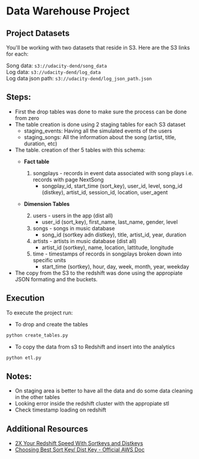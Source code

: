 # Data Warehouse Project

## Project Datasets
You'll be working with two datasets that reside in S3. Here are the S3 links for each:

Song data: `s3://udacity-dend/song_data` <br>
Log data: `s3://udacity-dend/log_data`<br>
Log data json path: `s3://udacity-dend/log_json_path.json`<br>

## Steps:
- First the drop tables was done to make sure the process can be done from zero
- The table creation is done using 2 staging tables for each S3 dataset
    - staging_events: Having all the simulated events of the users
    - staging_songs: All the information about the song (artist, title, duration, etc)
- The table. creation of ther 5 tables with this schema:
    - **Fact table**

        1. songplays - records in event data associated with song plays i.e. records with page NextSong
            - songplay_id, start_time (sort_key), user_id, level, song_id (distkey), artist_id, session_id, location, user_agent
    - **Dimension Tables**

        2. users - users in the app (dist all)
            - user_id (sort_key), first_name, last_name, gender, level
        3. songs - songs in music database
            - song_id (sortkey adn distkey), title, artist_id, year, duration
        4. artists - artists in music database (dist all)
            - artist_id (sortkey), name, location, lattitude, longitude
        5. time - timestamps of records in songplays broken down into specific units
            - start_time (sortkey), hour, day, week, month, year, weekday
- The copy from the S3 to the redshift was done using the appropiate JSON formating and the buckets.

## Execution
To execute the project run:
- To drop and create the tables
```python
python create_tables.py
```
- To copy the data from s3 to Redshift and insert into the analytics 
```python
python etl.py
```

## Notes:
- On staging area is better to have all the data and do some data cleaning in 
the other tables
- Looking error inside the redshift cluster with the appropiate stl
- Check timestamp loading on redshift

## Additional Resources
- [2X Your Redshift Speed With Sortkeys and Distkeys]
- [Choosing Best Sort Key/ Dist Key - Official AWS Doc
]

[//]: <> (Links and some external resources.)
[2X Your Redshift Speed With Sortkeys and Distkeys]: https://www.sisense.com/blog/double-your-redshift-performance-with-the-right-sortkeys-and-distkeys/
[Choosing Best Sort Key/ Dist Key - Official AWS Doc]: https://docs.aws.amazon.com/redshift/latest/dg/c_best-practices-sort-key.html